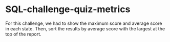 # SQL-challenge-quiz-metrics

For this challenge, we had to show the maximum score and average score in each state. Then, sort the results by average score with the largest at the top of the report. 
